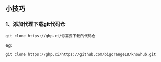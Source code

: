 

## 小技巧

### 1、添加代理下载git代码仓

```shell
git clone https://ghp.ci/你需要下载的代码仓
```

eg:

```shell
git clone https://ghp.ci/https://github.com/bigorange18/knowhub.git
```

